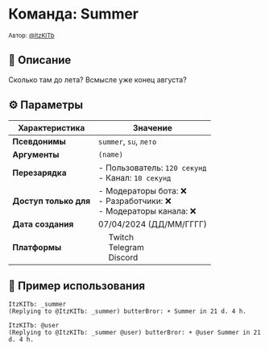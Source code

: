 # Команда: Summer  
<sup>Автор: [@ItzKITb](twitch.tv/itzkitb)</sup>  

## 📝 Описание  
Сколько там до лета? Всмысле уже конец августа?  

## ⚙️ Параметры  
| Характеристика        | Значение                     |  
|-----------------------|------------------------------|  
| **Псевдонимы**        | `summer`, `su`, `лето` |  
| **Аргументы**         | `(name)` |  
| **Перезарядка**       | - Пользователь: `120 секунд`<br>- Канал: `10 секунд` |  
| **Доступ только для** | - Модераторы бота: ❌<br>- Разработчики: ❌<br>- Модераторы канала: ❌ |  
| **Дата создания**     | 07/04/2024 (ДД/ММ/ГГГГ)      |  
| **Платформы**         | <img src="https://upload.wikimedia.org/wikipedia/commons/thumb/c/ce/Twitch_logo_2019.svg/512px-Twitch_logo_2019.svg.png" width="16"> Twitch<br><img src="https://upload.wikimedia.org/wikipedia/commons/thumb/8/83/Telegram_2019_Logo.svg/512px-Telegram_2019_Logo.svg.png" width="16"> Telegram<br><img src="https://upload.wikimedia.org/wikipedia/ru/thumb/b/b7/Discord_logo_svg.svg/675px-Discord_logo_svg.svg.png" width="16"> Discord |

## 💬 Пример использования
```
ItzKITЬ: _summer 
(Replying to @ItzKITЬ: _summer) butterBror: ☀️ Summer in 21 d. 4 h. 

ItzKITЬ: @user 
(Replying to @ItzKITЬ: _summer @user) butterBror: ☀️ @user Summer in 21 d. 4 h. 
```